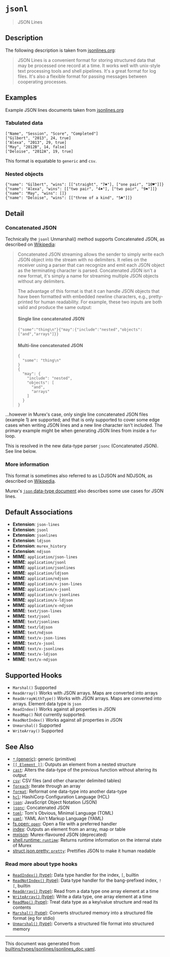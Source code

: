 # `jsonl`

> JSON Lines

## Description

The following description is taken from [jsonlines.org](http://jsonlines.org/):

> JSON Lines is a convenient format for storing structured data that may be
> processed one record at a time. It works well with unix-style text
> processing tools and shell pipelines. It's a great format for log files.
> It's also a flexible format for passing messages between cooperating
> processes.

## Examples

Example JSON lines documents taken from [jsonlines.org](http://jsonlines.org/examples/)

### Tabulated data

```
["Name", "Session", "Score", "Completed"]
["Gilbert", "2013", 24, true]
["Alexa", "2013", 29, true]
["May", "2012B", 14, false]
["Deloise", "2012A", 19, true] 
```

This format is equatable to `generic` and `csv`.

### Nested objects

```
{"name": "Gilbert", "wins": [["straight", "7♣"], ["one pair", "10♥"]]}
{"name": "Alexa", "wins": [["two pair", "4♠"], ["two pair", "9♠"]]}
{"name": "May", "wins": []}
{"name": "Deloise", "wins": [["three of a kind", "5♣"]]}
```

## Detail

### Concatenated JSON

Technically the `jsonl` Unmarshal() method supports Concatenated JSON, as
described on [Wikipedia](https://en.wikipedia.org/wiki/JSON_streaming#Concatenated_JSON):

> Concatenated JSON streaming allows the sender to simply write each JSON
> object into the stream with no delimiters. It relies on the receiver using
> a parser that can recognize and emit each JSON object as the terminating
> character is parsed. Concatenated JSON isn't a new format, it's simply a
> name for streaming multiple JSON objects without any delimiters.
>
> The advantage of this format is that it can handle JSON objects that have
> been formatted with embedded newline characters, e.g., pretty-printed for
> human readability. For example, these two inputs are both valid and produce
> the same output:
>
> #### Single line concatenated JSON
>
>     {"some":"thing\n"}{"may":{"include":"nested","objects":["and","arrays"]}}
>
> #### Multi-line concatenated JSON
>
>     {
>       "some": "thing\n"
>     }
>     {
>       "may": {
>         "include": "nested",
>         "objects": [
>           "and",
>           "arrays"
>         ]
>       }
>     }

...however in Murex's case, only single line concatenated JSON files
(example 1) are supported; and that is only supported to cover some edge
cases when writing JSON lines and a new line character isn't included. The
primary example might be when generating JSON lines from inside a `for` loop.

This is resolved in the new data-type parser `jsonc` (Concatenated JSON). See
line below.

### More information

This format is sometimes also referred to as LDJSON and NDJSON, as described
on [Wikipedia](https://en.wikipedia.org/wiki/JSON_streaming#Line-delimited_JSON).

Murex's [`json` data-type document](json.md) also describes some use
cases for JSON lines.

## Default Associations

* **Extension**: `json-lines`
* **Extension**: `jsonl`
* **Extension**: `jsonlines`
* **Extension**: `ldjson`
* **Extension**: `murex_history`
* **Extension**: `ndjson`
* **MIME**: `application/json-lines`
* **MIME**: `application/jsonl`
* **MIME**: `application/jsonlines`
* **MIME**: `application/ldjson`
* **MIME**: `application/ndjson`
* **MIME**: `application/x-json-lines`
* **MIME**: `application/x-jsonl`
* **MIME**: `application/x-jsonlines`
* **MIME**: `application/x-ldjson`
* **MIME**: `application/x-ndjson`
* **MIME**: `text/json-lines`
* **MIME**: `text/jsonl`
* **MIME**: `text/jsonlines`
* **MIME**: `text/ldjson`
* **MIME**: `text/ndjson`
* **MIME**: `text/x-json-lines`
* **MIME**: `text/x-jsonl`
* **MIME**: `text/x-jsonlines`
* **MIME**: `text/x-ldjson`
* **MIME**: `text/x-ndjson`


## Supported Hooks

* `Marshal()`
    Supported
* `ReadArray()`
    Works with JSON arrays. Maps are converted into arrays
* `ReadArrayWithType()`
    Works with JSON arrays. Maps are converted into arrays. Element data type is `json` 
* `ReadIndex()`
    Works against all properties in JSON
* `ReadMap()`
    Not currently supported.
* `ReadNotIndex()`
    Works against all properties in JSON
* `Unmarshal()`
    Supported
* `WriteArray()`
    Supported

## See Also

* [`*` (generic)](../types/generic.md):
  generic (primitive)
* [`[[ Element ]]`](../parser/element.md):
  Outputs an element from a nested structure
* [`cast`](../commands/cast.md):
  Alters the data-type of the previous function without altering its output
* [`csv`](../types/csv.md):
  CSV files (and other character delimited tables)
* [`foreach`](../commands/foreach.md):
  Iterate through an array
* [`format`](../commands/format.md):
  Reformat one data-type into another data-type
* [`hcl`](../types/hcl.md):
  HashiCorp Configuration Language (HCL)
* [`json`](../types/json.md):
  JavaScript Object Notation (JSON)
* [`jsonc`](../types/jsonc.md):
  Concatenated JSON
* [`toml`](../types/toml.md):
  Tom's Obvious, Minimal Language (TOML)
* [`yaml`](../types/yaml.md):
  YAML Ain't Markup Language (YAML)
* [fs.open: `open`](../commands/open.md):
  Open a file with a preferred handler
* [index](../parser/item-index.md):
  Outputs an element from an array, map or table
* [mxjson](../types/mxjson.md):
  Murex-flavoured JSON (deprecated)
* [shell.runtime: `runtime`](../commands/runtime.md):
  Returns runtime information on the internal state of Murex
* [struct.json.pretty: `pretty`](../commands/pretty.md):
  Prettifies JSON to make it human readable

### Read more about type hooks

- [`ReadIndex()` (type)](../apis/ReadIndex.md): Data type handler for the index, `[`, builtin
- [`ReadNotIndex()` (type)](../apis/ReadNotIndex.md): Data type handler for the bang-prefixed index, `![`, builtin
- [`ReadArray()` (type)](../apis/ReadArray.md): Read from a data type one array element at a time
- [`WriteArray()` (type)](../apis/WriteArray.md): Write a data type, one array element at a time
- [`ReadMap()` (type)](../apis/ReadMap.md): Treat data type as a key/value structure and read its contents
- [`Marshal()` (type)](../apis/Marshal.md): Converts structured memory into a structured file format (eg for stdio)
- [`Unmarshal()` (type)](../apis/Unmarshal.md): Converts a structured file format into structured memory

<hr/>

This document was generated from [builtins/types/jsonlines/jsonlines_doc.yaml](https://github.com/lmorg/murex/blob/master/builtins/types/jsonlines/jsonlines_doc.yaml).
